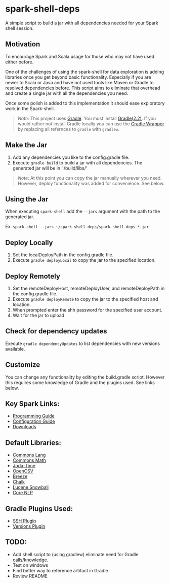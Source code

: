 spark-shell-deps
================
A simple script to build a jar with all dependencies needed for your Spark shell session.

Motivation
----------
To encourage Spark and Scala usage for those who may not have used either before.  

One of the challenges of using the spark-shell for data exploration is adding libraries once you get beyond basic functionality. Especially if you are newer to Scala or Java and have not used tools like Maven or Gradle to resolved dependencies before. This script aims to eliminate that overhead and create a single jar with all the dependencies you need.

Once some polish is added to this implementation it should ease exploratory work in the Spark-shell.

>*Note*:
>   This project uses [Gradle](http://www.gradle.org). You must install [Gradle(2.2)](http://www.gradle.org/downloads).
>   If you would rather not install Gradle locally you can use the [Gradle Wrapper](http://www.gradle.org/docs/current/userguide/gradle_wrapper.html) by replacing all refernces to ```gradle``` with ```gradlew```.


Make the Jar
------------
1. Add any dependencies you like to the config.gradle file.
2. Execute ```gradle build``` to build a jar with all dependencies. The generated jar will be in './build/libs/'

>*Note*:
>   At this point you can copy the jar manually wherever you need. However, deploy functionality was added for convenience. See below.

Using the Jar
-----------
When executing ```spark-shell``` add the ```--jars``` argument with the path to the generated jar.

Ex: ```spark-shell --jars ~/spark-shell-deps/spark-shell-deps-*.jar```


Deploy Locally
--------------
1. Set the localDeployPath in the config.gradle file.
2. Execute ```gradle deployLocal``` to copy the jar to the specified location.


Deploy Remotely
---------------
1. Set the remoteDeployHost, remoteDeployUser, and remoteDeployPath in the config.gradle file.
2. Execute ```gradle deployRemote``` to copy the jar to the specified host and location.
3. When prompted enter the shh password for the specified user account.
4. Wait for the jar to upload


Check for dependency updates
-----------------------------
Execute ```gradle dependencyUpdates``` to list dependencies with new versions available.


Customize
---------
You can change any functionality by editing the build.gradle script. However this requires some knowledge of Gradle and the plugins used. See links below.


Key Spark Links:
----------------
- [Programming Guide](http://spark.apache.org/docs/latest/programming-guide.html)
- [Configuration Guide](http://spark.apache.org/docs/latest/configuration.html)
- [Downloads](http://spark.apache.org/downloads.html)


Default Libraries:
------------------
- [Commons Lang](http://commons.apache.org/proper/commons-lang/)
- [Commons Math](http://commons.apache.org/proper/commons-math/)
- [Joda-Time](http://www.joda.org/joda-time/)
- [OpenCSV](http://opencsv.sourceforge.net/)
- [Breeze](https://github.com/scalanlp/breeze)
- [Chalk](https://github.com/scalanlp/chalk)
- [Lucene Snowball](http://lucene.apache.org/core/3_0_3/api/contrib-snowball/)
- [Core NLP](http://nlp.stanford.edu/software/corenlp.shtml)

Gradle Plugins Used:
--------------------
- [SSH Plugin](https://gradle-ssh-plugin.github.io/)
- [Versions Plugin](https://github.com/ben-manes/gradle-versions-plugin)


TODO:
-----
- Add shell script to (using gradlew) eliminate need for Gradle calls/knowledge.
- Test on windows
- Find better way to reference artifact in Gradle
- Review README
